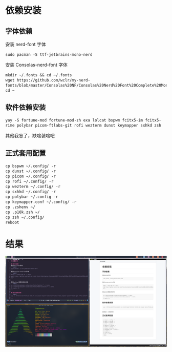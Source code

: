 # 依赖安装

## 字体依赖

安装 nerd-font 字体

```shell
sudo pacman -S ttf-jetbrains-mono-nerd
```

安装 Consolas-nerd-font 字体

```shell
mkdir ~/.fonts && cd ~/.fonts
wget https://github.com/wclr/my-nerd-fonts/blob/master/Consolas%20NF/Consolas%20Nerd%20Font%20Complete%20Mono%20Windows%20Compatible.ttf
cd ~
```

## 软件依赖安装

```shell
yay -S fortune-mod fortune-mod-zh exa lolcat bspwm fcitx5-im fcitx5-rime polybar picom-ftlabs-git rofi wezterm dunst keymapper sxhkd zsh

```

其他我忘了，缺啥装啥吧

## 正式套用配置

```shell
cp bspwm ~/.config/ -r
cp dunst ~/.config/ -r
cp picom ~/.config/ -r
cp rofi ~/.config/ -r
cp wezterm ~/.config/ -r
cp sxhkd ~/.config/ -r
cp polybar ~/.config -r
cp keymapper.conf ~/.config/ -r
cp .zshenv ~/
cp .p10k.zsh ~/
cp zsh ~/.config/
reboot
```

# 结果

![](./pic.jpg)
